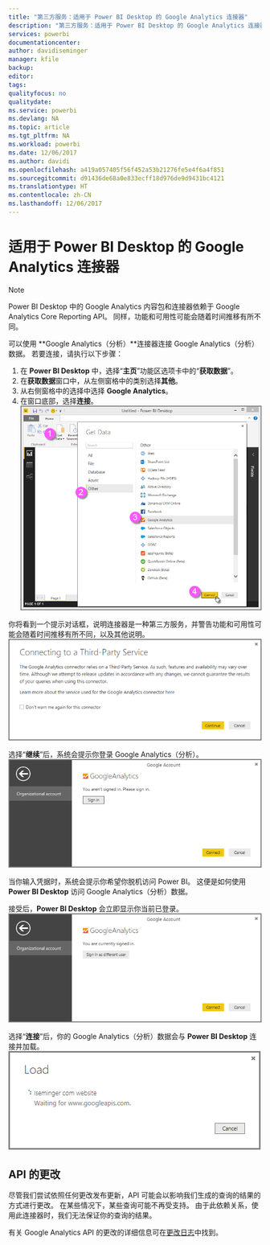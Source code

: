 ```yaml
---
title: "第三方服务：适用于 Power BI Desktop 的 Google Analytics 连接器"
description: "第三方服务：适用于 Power BI Desktop 的 Google Analytics 连接器"
services: powerbi
documentationcenter: 
author: davidiseminger
manager: kfile
backup: 
editor: 
tags: 
qualityfocus: no
qualitydate: 
ms.service: powerbi
ms.devlang: NA
ms.topic: article
ms.tgt_pltfrm: NA
ms.workload: powerbi
ms.date: 12/06/2017
ms.author: davidi
ms.openlocfilehash: a419a057405f56f452a53b21276fe5e4f6a4f851
ms.sourcegitcommit: d91436de68a0e833ecff18d976de9d9431bc4121
ms.translationtype: HT
ms.contentlocale: zh-CN
ms.lasthandoff: 12/06/2017
---
```

# <a name="google-analytics-connector-for-power-bi-desktop"></a>适用于 Power BI Desktop 的 Google Analytics 连接器
> [!NOTE]
> Power BI Desktop 中的 Google Analytics 内容包和连接器依赖于 Google Analytics Core Reporting API。 同样，功能和可用性可能会随着时间推移有所不同。
> 
> 

可以使用 **Google Analytics（分析）**连接器连接 Google Analytics（分析）数据。 若要连接，请执行以下步骤：

1. 在 **Power BI Desktop** 中，选择“**主页**”功能区选项卡中的“**获取数据**”。
2. 在**获取数据**窗口中，从左侧窗格中的类别选择**其他**。
3. 从右侧窗格中的选择中选择 **Google Analytics**。
4. 在窗口底部，选择**连接**。  
   ![](media/service-google-analytics-connector/tps_googleanalytics_1.png)

你将看到一个提示对话框，说明连接器是一种第三方服务，并警告功能和可用性可能会随着时间推移有所不同，以及其他说明。  
![](media/service-google-analytics-connector/tps_googleanalytics_2.png)

选择“**继续**”后，系统会提示你登录 Google Analytics（分析）。  
![](media/service-google-analytics-connector/tps_googleanalytics_3.png)

当你输入凭据时，系统会提示你希望你脱机访问 Power BI。 这便是如何使用 **Power BI Desktop** 访问 Google Analytics（分析）数据。  

接受后，**Power BI Desktop** 会立即显示你当前已登录。  
![](media/service-google-analytics-connector/tps_googleanalytics_5.png)

选择“**连接**”后，你的 Google Analytics（分析）数据会与 **Power BI Desktop** 连接并加载。  
![](media/service-google-analytics-connector/tps_googleanalytics_6.png)

## <a name="changes-to-the-api"></a>API 的更改
尽管我们尝试依照任何更改发布更新，API 可能会以影响我们生成的查询的结果的方式进行更改。 在某些情况下，某些查询可能不再受支持。 由于此依赖关系，使用此连接器时，我们无法保证你的查询的结果。

有关 Google Analytics API 的更改的详细信息可在[更改日志](https://developers.google.com/analytics/devguides/changelog)中找到。

